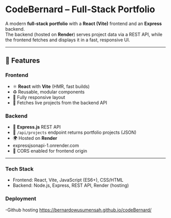 # CodeBernard – Full-Stack Portfolio

A modern **full-stack portfolio** with a **React (Vite)** frontend and an **Express** backend.  
The backend (hosted on **Render**) serves project data via a REST API, while the frontend fetches and displays it in a fast, responsive UI.

---

## 🚀 Features

### Frontend
- ⚛️ **React** with **Vite** (HMR, fast builds)
- ♻️ Reusable, modular components
- 📱 Fully responsive layout
- 🔗 Fetches live projects from the backend API

### Backend
- 🧩 **Express.js** REST API
- 📡 `/api/projects` endpoint returns portfolio projects (JSON)
- 🌍 Hosted on **Render**
- expressjsonapi-1.onrender.com
- 🔐 CORS enabled for frontend origin

---
###   Tech Stack

- Frontend: React, Vite, JavaScript (ES6+), CSS/HTML
- Backend: Node.js, Express, REST API, Render (hosting)

###  Deployment
-Github hosting 
https://bernardowusumensah.github.io/codeBernard/


